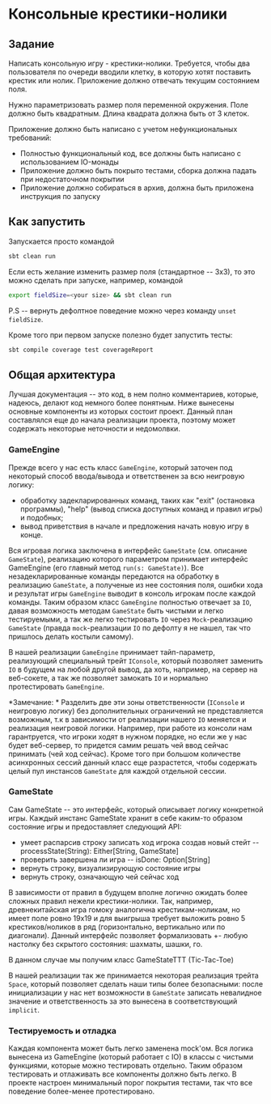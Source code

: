 # Консольные крестики-нолики

## Задание

Написать консольную игру - крестики-нолики. Требуется, чтобы два пользователя
по очереди вводили клетку, в которую хотят поставить крестик или нолик.
Приложение должно отвечать текущим состоянием поля.

Нужно параметризовать размер поля переменной окружения. Поле должно быть квадратным.
Длина квадрата должна быть от 3 клеток.

Приложение должно быть написано с учетом нефункциональных требований:

- Полностью функциональный код, все должны быть написано с использованием IO-монады
- Приложение должно быть покрыто тестами, сборка должна падать при недостаточном покрытии
- Приложение должно собираться в архив, должна быть приложена инструкция по запуску

## Как запустить

Запускается просто командой 

``` sh
sbt clean run 
```

Если есть желание изменить размер поля (стандартное -- 3х3), то это можно сделать при запуске, например, командой
``` sh
export fieldSize=<your size> && sbt clean run
```

P.S -- вернуть дефолтное поведение можно через команду `unset fieldSize`.

Кроме того при первом запуске полезно будет запустить тесты:

``` sh
sbt compile coverage test coverageReport
```


## Общая архитектура

Лучшая документация -- это код, в нем полно комментариев, которые, надеюсь, делают код немного более понятным. Ниже вынесены основные компоненты из которых состоит проект. Данный план составлялся еще до начала реализации проекта, поэтому может содержать некоторые неточности и недомолвки.

### GameEngine 

Прежде всего у нас есть класс `GameEngine`, который заточен под некоторый способ ввода/вывода и ответственен за всю неигровую логику:
* обработку задекларированных команд, таких как "exit" (остановка программы), "help" (вывод списка доступных команд и правил игры) и подобных;
* вывод приветствия в начале и предложения начать новую игру в конце.

Вся игровая логика заключена в интерфейс `GameState` (см. описание `GameState`), реализацию которого параметром принимает интерфейс GameEngine (его главный метод `run(s: GameState)`). Все незадекларированные команды передаются на обработку в реализацию `GameState`, а полученые из нее состояния поля, ошибки хода и результат игры `GameEngine` выводит в консоль игрокам после каждой команды. Таким образом класс `GameEngine` полностью отвечает за `IO`, давая возможность методам `GameState` быть чистыми и легко тестируемыми, а так же легко тестировать `IO` через `Mock`-реализацию `GameState` (правда `mock`-реализации `IO` по дефолту я не нашел, так что пришлось делать костыли самому).

В нашей реализации `GameEngine` принимает тайп-параметр, реализующий специальный трейт `IConsole`, который позволяет заменить `IO` в будущем на любой другой вывод, да хоть, например, на сервер на веб-сокете, а так же позволяет замокать `IO` и нормально протестировать `GameEngine`.

*Замечание: * Разделить две эти зоны ответственности (`IConsole` и неигровую логику) без дополнительных ограничений не представляется возможным, т.к в зависимости от реализации нашего `IO` меняется и реализация неигровой логики. Например, при работе из консоли нам гарантруется, что игроки ходят в нужном порядке, но если же у нас будет веб-сервер, то придется самим решать чей ввод сейчас принимать (чей ход сейчас). Кроме того при большом количестве асинхронных сессий данный класс еще разрастется, чтобы содержать целый пул инстансов `GameState` для каждой отдельной сессии.


### GameState

Сам GameState -- это интерфейс, который описывает логику конкретной игры. Каждый инстанс GameState хранит в себе каким-то образом состояние игры и предоставляет следующий API:
* умеет распарсив строку записать ход игрока создав новый стейт -- processState(String): Either[String, GameState]
* проверить завершена ли игра -- isDone: Option[String]
* вернуть строку, визуализирующую состояние игры
* вернуть строку, означающую чей сейчас ход

В зависимости от правил в будущем вполне логично ожидать более сложных правил нежели крестики-нолики. Так, например, древнекитайская игра гомоку аналогична крестикам-ноликам, но имеет поле ровно 19x19 и для выигрыша требует выложить ровно 5 крестиков/ноликов в ряд (горизонтально, вертикально или по диагонали). Данный интерфейс позволяет формализовать +- любую настолку без скрытого состояния: шахматы, шашки, го. 

В данном случае мы получим класс GameStateTTT (Tic-Tac-Toe)

В нашей реализации так же принимается некоторая реализация трейта `Space`, который позволяет сделать наши типы более безопасными: после инициализации у нас нет возможности в `GameState` записать невалидное значение и ответственность за это вынесена в соответствующий `implicit`. 

### Тестируемость и отладка

Каждая компонента может быть легко заменена mock'ом. Вся логика вынесена из GameEngine (который работает с IO) в классы с чистыми функциями, которые можно тестировать отдельно. Таким образом тестировать и отлаживать все компоненты должно быть легко. В проекте настроен минимальный порог покрытия тестами, так что все поведение более-менее протестировано.
